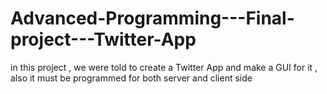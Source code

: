 # Advanced-Programming---Final-project---Twitter-App
in this project , we were told to create a Twitter App and make a GUI for it , also it must be programmed for both server and client side
